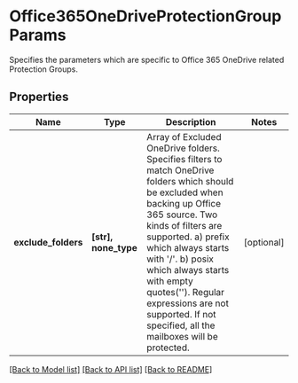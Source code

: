 # Office365OneDriveProtectionGroupParams

Specifies the parameters which are specific to Office 365 OneDrive related Protection Groups.

## Properties
Name | Type | Description | Notes
------------ | ------------- | ------------- | -------------
**exclude_folders** | **[str], none_type** | Array of Excluded OneDrive folders. Specifies filters to match OneDrive folders which should be excluded when backing up Office 365 source. Two kinds of filters are supported. a) prefix which always starts with &#39;/&#39;. b) posix which always starts with empty quotes(&#39;&#39;). Regular expressions are not supported. If not specified, all the mailboxes will be protected. | [optional] 

[[Back to Model list]](../README.md#documentation-for-models) [[Back to API list]](../README.md#documentation-for-api-endpoints) [[Back to README]](../README.md)


